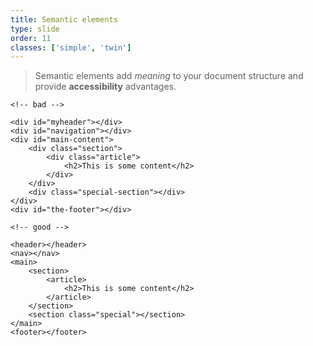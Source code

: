 ```yaml
---
title: Semantic elements
type: slide
order: 11
classes: ['simple', 'twin']
---
```


>Semantic elements add *meaning* to your document structure and provide **accessibility** advantages.

```html{linenos="false"}
<!-- bad -->

<div id="myheader"></div>
<div id="navigation"></div>
<div id="main-content">
    <div class="section">
        <div class="article">
            <h2>This is some content</h2>
        </div>
    </div>
    <div class="special-section"></div>
</div>
<div id="the-footer"></div>
```

```html{linenos="false"}
<!-- good -->

<header></header>
<nav></nav>
<main>
    <section>
        <article>
            <h2>This is some content</h2>
        </article>
    </section>
    <section class="special"></section>
</main>
<footer></footer>
```
